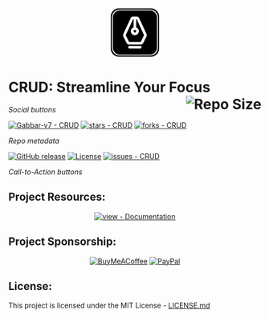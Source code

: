 <div align="center">
  <img src="https://github.com/Gabbar-v7/CRUD/blob/master/_git/crud_logo.png" alt="CRUD Logo" width="100px"/> 
</div>

# CRUD: Streamline Your Focus <img src='https://img.shields.io/github/repo-size/Gabbar-v7/CRUD?style=for-the-badge&label=REPO%20SIZE&labelColor=302D41&color=cba6f7' align='right' alt='Repo Size'>

_Social buttons_

[![Gabbar-v7 - CRUD](https://img.shields.io/static/v1?label=Gabbar-v7&message=CRUD&color=blueviolet&logo=github)](https://github.com/Gabbar-v7/CRUD "Go to GitHub repo")
[![stars - CRUD](https://img.shields.io/github/stars/Gabbar-v7/CRUD?style=social)](https://github.com/Gabbar-v7/CRUD)
[![forks - CRUD](https://img.shields.io/github/forks/Gabbar-v7/CRUD?style=social)](https://github.com/Gabbar-v7/CRUD)


_Repo metadata_


[![GitHub release](https://img.shields.io/github/release/Gabbar-v7/CRUD?include_prereleases=&sort=semver&color=blueviolet)](https://github.com/Gabbar-v7/CRUD/releases/)
[![License](https://img.shields.io/badge/License-MIT-blueviolet)](#license)
[![issues - CRUD](https://img.shields.io/github/issues/Gabbar-v7/CRUD)](https://github.com/Gabbar-v7/CRUD/issues)

_Call-to-Action buttons_

<div align="center">





</div>

## Project Resources:

<div align="center">

[![view - Documentation](https://img.shields.io/badge/view-Documentation-blue?style=for-the-badge)](/docs/ "Go to project documentation")

</div>

## Project Sponsorship:

<div align='center'>
  
  [![BuyMeACoffee](https://img.shields.io/badge/Buy%20Me%20a%20Coffee-ffdd00?style=for-the-badge&logo=buy-me-a-coffee&logoColor=black)](https://buymeacoffee.com/Gabbar_v7)
  [![PayPal](https://img.shields.io/badge/PayPal-00457C?style=for-the-badge&logo=paypal&logoColor=white)](https://www.paypal.me/nullset7)

</div>


## License:

This project is licensed under the MIT License - [LICENSE.md](https://github.com/Gabbar-v7)
